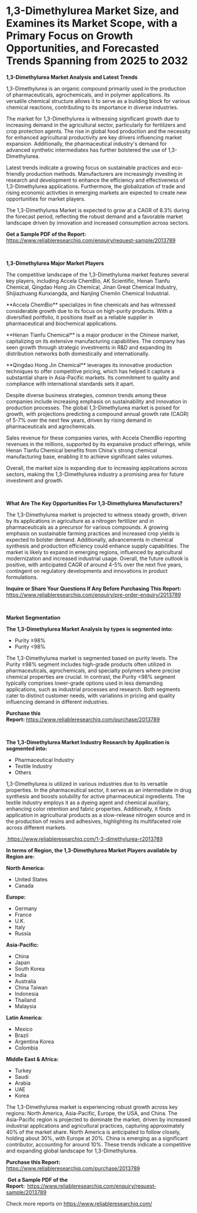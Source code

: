 <p><h1>1,3-Dimethylurea Market Size, and Examines its Market Scope, with a Primary Focus on Growth Opportunities, and Forecasted Trends Spanning from 2025 to 2032</h1></p><p><strong>1,3-Dimethylurea Market Analysis and Latest Trends</strong></p>
<p><p>1,3-Dimethylurea is an organic compound primarily used in the production of pharmaceuticals, agrochemicals, and in polymer applications. Its versatile chemical structure allows it to serve as a building block for various chemical reactions, contributing to its importance in diverse industries. </p><p>The market for 1,3-Dimethylurea is witnessing significant growth due to increasing demand in the agricultural sector, particularly for fertilizers and crop protection agents. The rise in global food production and the necessity for enhanced agricultural productivity are key drivers influencing market expansion. Additionally, the pharmaceutical industry's demand for advanced synthetic intermediates has further bolstered the use of 1,3-Dimethylurea.</p><p>Latest trends indicate a growing focus on sustainable practices and eco-friendly production methods. Manufacturers are increasingly investing in research and development to enhance the efficiency and effectiveness of 1,3-Dimethylurea applications. Furthermore, the globalization of trade and rising economic activities in emerging markets are expected to create new opportunities for market players.</p><p>The 1,3-Dimethylurea Market is expected to grow at a CAGR of 8.3% during the forecast period, reflecting the robust demand and a favorable market landscape driven by innovation and increased consumption across sectors.</p></p>
<p><strong>Get a Sample PDF of the Report:&nbsp;</strong> <a href="https://www.reliableresearchiq.com/enquiry/request-sample/2013789?utm_campaign=1088&utm_medium=2&utm_source=Github&utm_content=ia&utm_term=16012025&utm_id=13-dimethylurea">https://www.reliableresearchiq.com/enquiry/request-sample/2013789</a></p>
<p>&nbsp;</p>
<p><strong>1,3-Dimethylurea Major Market Players</strong></p>
<p><p>The competitive landscape of the 1,3-Dimethylurea market features several key players, including Accela ChemBio, AK Scientific, Henan Tianfu Chemical, Qingdao Hong Jin Chemical, Jinan Great Chemical Industry, Shijiazhuang Kunxiangda, and Nanjing Chemlin Chemical Industrial. </p><p>**Accela ChemBio** specializes in fine chemicals and has witnessed considerable growth due to its focus on high-purity products. With a diversified portfolio, it positions itself as a reliable supplier in pharmaceutical and biochemical applications.</p><p>**Henan Tianfu Chemical** is a major producer in the Chinese market, capitalizing on its extensive manufacturing capabilities. The company has seen growth through strategic investments in R&D and expanding its distribution networks both domestically and internationally.</p><p>**Qingdao Hong Jin Chemical** leverages its innovative production techniques to offer competitive pricing, which has helped it capture a substantial share in Asia-Pacific markets. Its commitment to quality and compliance with international standards sets it apart.</p><p>Despite diverse business strategies, common trends among these companies include increasing emphasis on sustainability and innovation in production processes. The global 1,3-Dimethylurea market is poised for growth, with projections predicting a compound annual growth rate (CAGR) of 5-7% over the next few years, driven by rising demand in pharmaceuticals and agrochemicals.</p><p>Sales revenue for these companies varies, with Accela ChemBio reporting revenues in the millions, supported by its expansive product offerings, while Henan Tianfu Chemical benefits from China's strong chemical manufacturing base, enabling it to achieve significant sales volumes.</p><p>Overall, the market size is expanding due to increasing applications across sectors, making the 1,3-Dimethylurea industry a promising area for future investment and growth.</p></p>
<p>&nbsp;</p>
<p><strong>What Are The Key Opportunities For 1,3-Dimethylurea Manufacturers?</strong></p>
<p><p>The 1,3-Dimethylurea market is projected to witness steady growth, driven by its applications in agriculture as a nitrogen fertilizer and in pharmaceuticals as a precursor for various compounds. A growing emphasis on sustainable farming practices and increased crop yields is expected to bolster demand. Additionally, advancements in chemical synthesis and production efficiency could enhance supply capabilities. The market is likely to expand in emerging regions, influenced by agricultural modernization and increased industrial usage. Overall, the future outlook is positive, with anticipated CAGR of around 4-5% over the next five years, contingent on regulatory developments and innovations in product formulations.</p></p>
<p><strong>Inquire or Share Your Questions If Any Before Purchasing This Report:</strong> <a href="https://www.reliableresearchiq.com/enquiry/pre-order-enquiry/2013789?utm_campaign=1088&utm_medium=2&utm_source=Github&utm_content=ia&utm_term=16012025&utm_id=13-dimethylurea">https://www.reliableresearchiq.com/enquiry/pre-order-enquiry/2013789</a></p>
<p>&nbsp;</p>
<p><strong>Market Segmentation</strong></p>
<p><strong>The 1,3-Dimethylurea Market Analysis by types is segmented into:</strong></p>
<p><ul><li>Purity ≥98%</li><li>Purity <98%</li></ul></p>
<p><p>The 1,3-Dimethylurea market is segmented based on purity levels. The Purity ≥98% segment includes high-grade products often utilized in pharmaceuticals, agrochemicals, and specialty polymers where precise chemical properties are crucial. In contrast, the Purity <98% segment typically comprises lower-grade options used in less demanding applications, such as industrial processes and research. Both segments cater to distinct customer needs, with variations in pricing and quality influencing demand in different industries.</p></p>
<p><strong>Purchase this Report:&nbsp;</strong><a href="https://www.reliableresearchiq.com/purchase/2013789?utm_campaign=1088&utm_medium=2&utm_source=Github&utm_content=ia&utm_term=16012025&utm_id=13-dimethylurea">https://www.reliableresearchiq.com/purchase/2013789</a></p>
<p>&nbsp;</p>
<p><strong>The 1,3-Dimethylurea Market Industry Research by Application is segmented into:</strong></p>
<p><ul><li>Pharmaceutical Industry</li><li>Textile Industry</li><li>Others</li></ul></p>
<p><p>1,3-Dimethylurea is utilized in various industries due to its versatile properties. In the pharmaceutical sector, it serves as an intermediate in drug synthesis and boosts solubility for active pharmaceutical ingredients. The textile industry employs it as a dyeing agent and chemical auxiliary, enhancing color retention and fabric properties. Additionally, it finds application in agricultural products as a slow-release nitrogen source and in the production of resins and adhesives, highlighting its multifaceted role across different markets.</p></p>
<p><a href="https://www.reliableresearchiq.com/1-3-dimethylurea-r2013789?utm_campaign=1088&utm_medium=2&utm_source=Github&utm_content=ia&utm_term=16012025&utm_id=13-dimethylurea">&nbsp;https://www.reliableresearchiq.com/1-3-dimethylurea-r2013789</a></p>
<p><strong>In terms of Region, the 1,3-Dimethylurea Market Players available by Region are:</strong></p>
<p>
    <p> <strong> North America: </strong>
        <ul>
            <li>United States</li>
            <li>Canada</li>
        </ul>
        </p> 
    <p> <strong> Europe: </strong>
        <ul>
            <li>Germany</li>
            <li>France</li>
            <li>U.K.</li>
            <li>Italy</li>
            <li>Russia</li>
        </ul>
        </p> 
    <p> <strong> Asia-Pacific: </strong>
        <ul>
            <li>China</li>
            <li>Japan</li>
            <li>South Korea</li>
            <li>India</li>
            <li>Australia</li>
            <li>China Taiwan</li>
            <li>Indonesia</li>
            <li>Thailand</li>
            <li>Malaysia</li>
        </ul>
        </p> 
    <p> <strong> Latin America: </strong>
        <ul>
            <li>Mexico</li>
            <li>Brazil</li>
            <li>Argentina Korea</li>
            <li>Colombia</li>
        </ul>
        </p> 
    <p> <strong> Middle East & Africa: </strong>
        <ul>
            <li>Turkey</li>
            <li>Saudi</li>
            <li>Arabia</li>
            <li>UAE</li>
            <li>Korea</li>
        </ul>
    </p>
    </p>
<p><p>The 1,3-Dimethylurea market is experiencing robust growth across key regions: North America, Asia-Pacific, Europe, the USA, and China. The Asia-Pacific region is projected to dominate the market, driven by increased industrial applications and agricultural practices, capturing approximately 40% of the market share. North America is anticipated to follow closely, holding about 30%, with Europe at 20%. China is emerging as a significant contributor, accounting for around 10%. These trends indicate a competitive and expanding global landscape for 1,3-Dimethylurea.</p></p>
<p><strong>Purchase this Report: </strong><a href="https://www.reliableresearchiq.com/purchase/2013789?utm_campaign=1088&utm_medium=2&utm_source=Github&utm_content=ia&utm_term=16012025&utm_id=13-dimethylurea">https://www.reliableresearchiq.com/purchase/2013789</a></p>
<p>&nbsp;<strong>Get a Sample PDF of the Report:&nbsp;&nbsp;</strong><a href="https://www.reliableresearchiq.com/enquiry/request-sample/2013789?utm_campaign=1088&utm_medium=2&utm_source=Github&utm_content=ia&utm_term=16012025&utm_id=13-dimethylurea">https://www.reliableresearchiq.com/enquiry/request-sample/2013789</a></p>
<p><strong></strong></p>
<p>Check more reports on <a href="https://www.reliableresearchiq.com/?utm_campaign=1088&utm_medium=2&utm_source=Github&utm_content=ia&utm_term=16012025&utm_id=13-dimethylurea">https://www.reliableresearchiq.com/</a></p>